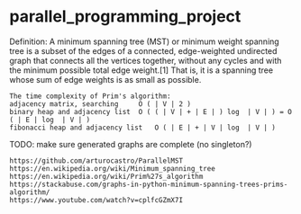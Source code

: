 # parallel_programming_project

Definition: A minimum spanning tree (MST) or minimum weight spanning tree is a subset of the edges of a connected, edge-weighted undirected graph that connects all the vertices together, without any cycles and with the minimum possible total edge weight.[1] That is, it is a spanning tree whose sum of edge weights is as small as possible.

```
The time complexity of Prim's algorithm:
adjacency matrix, searching 	O ( | V | 2 )
binary heap and adjacency list 	O ( ( | V | + | E | ) log ⁡ | V | ) = O ( | E | log ⁡ | V | )
fibonacci heap and adjacency list 	O ( | E | + | V | log ⁡ | V | )
```

TODO: make sure generated graphs are complete (no singleton?)

```
https://github.com/arturocastro/ParallelMST
https://en.wikipedia.org/wiki/Minimum_spanning_tree
https://en.wikipedia.org/wiki/Prim%27s_algorithm
https://stackabuse.com/graphs-in-python-minimum-spanning-trees-prims-algorithm/
https://www.youtube.com/watch?v=cplfcGZmX7I
```